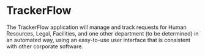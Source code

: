 # TrackerFlow

The TrackerFlow application will manage and track requests for Human Resources, Legal, Facilities, and one other department (to be determined) in an automated way, using an easy-to-use user interface that is consistent with other corporate software.
